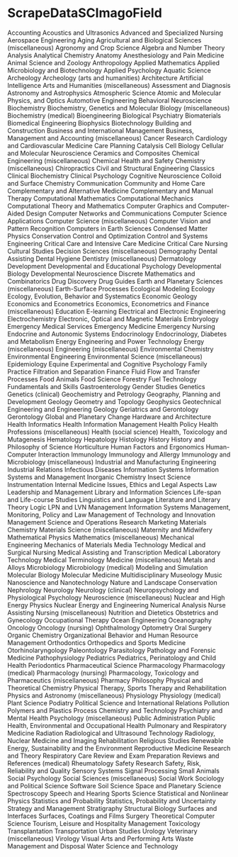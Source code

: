 # ScrapeDataSCImagoField
Accounting
Acoustics and Ultrasonics
Advanced and Specialized Nursing
Aerospace Engineering
Aging
Agricultural and Biological Sciences (miscellaneous)
Agronomy and Crop Science
Algebra and Number Theory
Analysis
Analytical Chemistry
Anatomy
Anesthesiology and Pain Medicine
Animal Science and Zoology
Anthropology
Applied Mathematics
Applied Microbiology and Biotechnology
Applied Psychology
Aquatic Science
Archeology
Archeology (arts and humanities)
Architecture
Artificial Intelligence
Arts and Humanities (miscellaneous)
Assessment and Diagnosis
Astronomy and Astrophysics
Atmospheric Science
Atomic and Molecular Physics, and Optics
Automotive Engineering
Behavioral Neuroscience
Biochemistry
Biochemistry, Genetics and Molecular Biology (miscellaneous)
Biochemistry (medical)
Bioengineering
Biological Psychiatry
Biomaterials
Biomedical Engineering
Biophysics
Biotechnology
Building and Construction
Business and International Management
Business, Management and Accounting (miscellaneous)
Cancer Research
Cardiology and Cardiovascular Medicine
Care Planning
Catalysis
Cell Biology
Cellular and Molecular Neuroscience
Ceramics and Composites
Chemical Engineering (miscellaneous)
Chemical Health and Safety
Chemistry (miscellaneous)
Chiropractics
Civil and Structural Engineering
Classics
Clinical Biochemistry
Clinical Psychology
Cognitive Neuroscience
Colloid and Surface Chemistry
Communication
Community and Home Care
Complementary and Alternative Medicine
Complementary and Manual Therapy
Computational Mathematics
Computational Mechanics
Computational Theory and Mathematics
Computer Graphics and Computer-Aided Design
Computer Networks and Communications
Computer Science Applications
Computer Science (miscellaneous)
Computer Vision and Pattern Recognition
Computers in Earth Sciences
Condensed Matter Physics
Conservation
Control and Optimization
Control and Systems Engineering
Critical Care and Intensive Care Medicine
Critical Care Nursing
Cultural Studies
Decision Sciences (miscellaneous)
Demography
Dental Assisting
Dental Hygiene
Dentistry (miscellaneous)
Dermatology
Development
Developmental and Educational Psychology
Developmental Biology
Developmental Neuroscience
Discrete Mathematics and Combinatorics
Drug Discovery
Drug Guides
Earth and Planetary Sciences (miscellaneous)
Earth-Surface Processes
Ecological Modeling
Ecology
Ecology, Evolution, Behavior and Systematics
Economic Geology
Economics and Econometrics
Economics, Econometrics and Finance (miscellaneous)
Education
E-learning
Electrical and Electronic Engineering
Electrochemistry
Electronic, Optical and Magnetic Materials
Embryology
Emergency Medical Services
Emergency Medicine
Emergency Nursing
Endocrine and Autonomic Systems
Endocrinology
Endocrinology, Diabetes and Metabolism
Energy Engineering and Power Technology
Energy (miscellaneous)
Engineering (miscellaneous)
Environmental Chemistry
Environmental Engineering
Environmental Science (miscellaneous)
Epidemiology
Equine
Experimental and Cognitive Psychology
Family Practice
Filtration and Separation
Finance
Fluid Flow and Transfer Processes
Food Animals
Food Science
Forestry
Fuel Technology
Fundamentals and Skills
Gastroenterology
Gender Studies
Genetics
Genetics (clinical)
Geochemistry and Petrology
Geography, Planning and Development
Geology
Geometry and Topology
Geophysics
Geotechnical Engineering and Engineering Geology
Geriatrics and Gerontology
Gerontology
Global and Planetary Change
Hardware and Architecture
Health Informatics
Health Information Management
Health Policy
Health Professions (miscellaneous)
Health (social science)
Health, Toxicology and Mutagenesis
Hematology
Hepatology
Histology
History
History and Philosophy of Science
Horticulture
Human Factors and Ergonomics
Human-Computer Interaction
Immunology
Immunology and Allergy
Immunology and Microbiology (miscellaneous)
Industrial and Manufacturing Engineering
Industrial Relations
Infectious Diseases
Information Systems
Information Systems and Management
Inorganic Chemistry
Insect Science
Instrumentation
Internal Medicine
Issues, Ethics and Legal Aspects
Law
Leadership and Management
Library and Information Sciences
Life-span and Life-course Studies
Linguistics and Language
Literature and Literary Theory
Logic
LPN and LVN
Management Information Systems
Management, Monitoring, Policy and Law
Management of Technology and Innovation
Management Science and Operations Research
Marketing
Materials Chemistry
Materials Science (miscellaneous)
Maternity and Midwifery
Mathematical Physics
Mathematics (miscellaneous)
Mechanical Engineering
Mechanics of Materials
Media Technology
Medical and Surgical Nursing
Medical Assisting and Transcription
Medical Laboratory Technology
Medical Terminology
Medicine (miscellaneous)
Metals and Alloys
Microbiology
Microbiology (medical)
Modeling and Simulation
Molecular Biology
Molecular Medicine
Multidisciplinary
Museology
Music
Nanoscience and Nanotechnology
Nature and Landscape Conservation
Nephrology
Neurology
Neurology (clinical)
Neuropsychology and Physiological Psychology
Neuroscience (miscellaneous)
Nuclear and High Energy Physics
Nuclear Energy and Engineering
Numerical Analysis
Nurse Assisting
Nursing (miscellaneous)
Nutrition and Dietetics
Obstetrics and Gynecology
Occupational Therapy
Ocean Engineering
Oceanography
Oncology
Oncology (nursing)
Ophthalmology
Optometry
Oral Surgery
Organic Chemistry
Organizational Behavior and Human Resource Management
Orthodontics
Orthopedics and Sports Medicine
Otorhinolaryngology
Paleontology
Parasitology
Pathology and Forensic Medicine
Pathophysiology
Pediatrics
Pediatrics, Perinatology and Child Health
Periodontics
Pharmaceutical Science
Pharmacology
Pharmacology (medical)
Pharmacology (nursing)
Pharmacology, Toxicology and Pharmaceutics (miscellaneous)
Pharmacy
Philosophy
Physical and Theoretical Chemistry
Physical Therapy, Sports Therapy and Rehabilitation
Physics and Astronomy (miscellaneous)
Physiology
Physiology (medical)
Plant Science
Podiatry
Political Science and International Relations
Pollution
Polymers and Plastics
Process Chemistry and Technology
Psychiatry and Mental Health
Psychology (miscellaneous)
Public Administration
Public Health, Environmental and Occupational Health
Pulmonary and Respiratory Medicine
Radiation
Radiological and Ultrasound Technology
Radiology, Nuclear Medicine and Imaging
Rehabilitation
Religious Studies
Renewable Energy, Sustainability and the Environment
Reproductive Medicine
Research and Theory
Respiratory Care
Review and Exam Preparation
Reviews and References (medical)
Rheumatology
Safety Research
Safety, Risk, Reliability and Quality
Sensory Systems
Signal Processing
Small Animals
Social Psychology
Social Sciences (miscellaneous)
Social Work
Sociology and Political Science
Software
Soil Science
Space and Planetary Science
Spectroscopy
Speech and Hearing
Sports Science
Statistical and Nonlinear Physics
Statistics and Probability
Statistics, Probability and Uncertainty
Strategy and Management
Stratigraphy
Structural Biology
Surfaces and Interfaces
Surfaces, Coatings and Films
Surgery
Theoretical Computer Science
Tourism, Leisure and Hospitality Management
Toxicology
Transplantation
Transportation
Urban Studies
Urology
Veterinary (miscellaneous)
Virology
Visual Arts and Performing Arts
Waste Management and Disposal
Water Science and Technology
